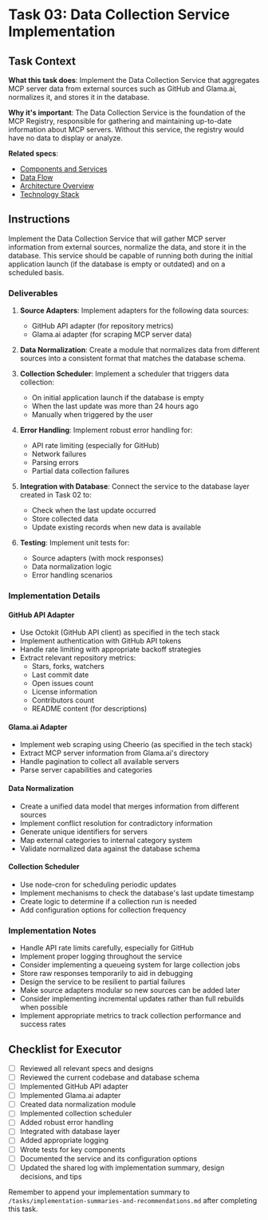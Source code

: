 # Task 03: Data Collection Service Implementation

## Task Context

**What this task does**: Implement the Data Collection Service that aggregates MCP server data from external sources such as GitHub and Glama.ai, normalizes it, and stores it in the database.

**Why it's important**: The Data Collection Service is the foundation of the MCP Registry, responsible for gathering and maintaining up-to-date information about MCP servers. Without this service, the registry would have no data to display or analyze.

**Related specs**:
- [Components and Services](/architecture/components.md)
- [Data Flow](/architecture/data-flow.md)
- [Architecture Overview](/architecture/overview.md)
- [Technology Stack](/architecture/stack.md)

## Instructions

Implement the Data Collection Service that will gather MCP server information from external sources, normalize the data, and store it in the database. This service should be capable of running both during the initial application launch (if the database is empty or outdated) and on a scheduled basis.

### Deliverables

1. **Source Adapters**: Implement adapters for the following data sources:
   - GitHub API adapter (for repository metrics)
   - Glama.ai adapter (for scraping MCP server data)

2. **Data Normalization**: Create a module that normalizes data from different sources into a consistent format that matches the database schema.

3. **Collection Scheduler**: Implement a scheduler that triggers data collection:
   - On initial application launch if the database is empty
   - When the last update was more than 24 hours ago
   - Manually when triggered by the user

4. **Error Handling**: Implement robust error handling for:
   - API rate limiting (especially for GitHub)
   - Network failures
   - Parsing errors
   - Partial data collection failures

5. **Integration with Database**: Connect the service to the database layer created in Task 02 to:
   - Check when the last update occurred
   - Store collected data
   - Update existing records when new data is available

6. **Testing**: Implement unit tests for:
   - Source adapters (with mock responses)
   - Data normalization logic
   - Error handling scenarios

### Implementation Details

#### GitHub API Adapter
- Use Octokit (GitHub API client) as specified in the tech stack
- Implement authentication with GitHub API tokens
- Handle rate limiting with appropriate backoff strategies
- Extract relevant repository metrics:
  - Stars, forks, watchers
  - Last commit date
  - Open issues count
  - License information
  - Contributors count
  - README content (for descriptions)

#### Glama.ai Adapter
- Implement web scraping using Cheerio (as specified in the tech stack)
- Extract MCP server information from Glama.ai's directory
- Handle pagination to collect all available servers
- Parse server capabilities and categories

#### Data Normalization
- Create a unified data model that merges information from different sources
- Implement conflict resolution for contradictory information
- Generate unique identifiers for servers
- Map external categories to internal category system
- Validate normalized data against the database schema

#### Collection Scheduler
- Use node-cron for scheduling periodic updates
- Implement mechanisms to check the database's last update timestamp
- Create logic to determine if a collection run is needed
- Add configuration options for collection frequency

### Implementation Notes

- Handle API rate limits carefully, especially for GitHub
- Implement proper logging throughout the service
- Consider implementing a queueing system for large collection jobs
- Store raw responses temporarily to aid in debugging
- Design the service to be resilient to partial failures
- Make source adapters modular so new sources can be added later
- Consider implementing incremental updates rather than full rebuilds when possible
- Implement appropriate metrics to track collection performance and success rates

## Checklist for Executor

- [ ] Reviewed all relevant specs and designs
- [ ] Reviewed the current codebase and database schema
- [ ] Implemented GitHub API adapter
- [ ] Implemented Glama.ai adapter
- [ ] Created data normalization module
- [ ] Implemented collection scheduler
- [ ] Added robust error handling
- [ ] Integrated with database layer
- [ ] Added appropriate logging
- [ ] Wrote tests for key components
- [ ] Documented the service and its configuration options
- [ ] Updated the shared log with implementation summary, design decisions, and tips

Remember to append your implementation summary to `/tasks/implementation-summaries-and-recommendations.md` after completing this task. 
